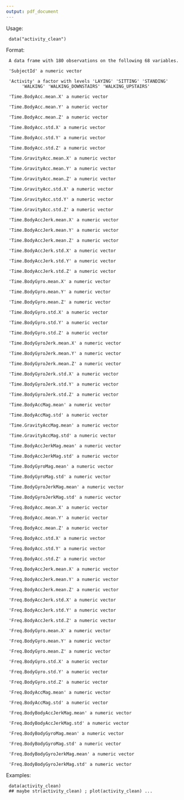 ```yaml
---
output: pdf_document
---
```

Usage:

     data("activity_clean")
     
Format:

     A data frame with 180 observations on the following 68 variables.

     'SubjectId' a numeric vector

     'Activity' a factor with levels 'LAYING' 'SITTING' 'STANDING'
          'WALKING' 'WALKING_DOWNSTAIRS' 'WALKING_UPSTAIRS'

     'Time.BodyAcc.mean.X' a numeric vector

     'Time.BodyAcc.mean.Y' a numeric vector

     'Time.BodyAcc.mean.Z' a numeric vector

     'Time.BodyAcc.std.X' a numeric vector

     'Time.BodyAcc.std.Y' a numeric vector

     'Time.BodyAcc.std.Z' a numeric vector

     'Time.GravityAcc.mean.X' a numeric vector

     'Time.GravityAcc.mean.Y' a numeric vector

     'Time.GravityAcc.mean.Z' a numeric vector

     'Time.GravityAcc.std.X' a numeric vector

     'Time.GravityAcc.std.Y' a numeric vector

     'Time.GravityAcc.std.Z' a numeric vector

     'Time.BodyAccJerk.mean.X' a numeric vector

     'Time.BodyAccJerk.mean.Y' a numeric vector

     'Time.BodyAccJerk.mean.Z' a numeric vector

     'Time.BodyAccJerk.std.X' a numeric vector

     'Time.BodyAccJerk.std.Y' a numeric vector

     'Time.BodyAccJerk.std.Z' a numeric vector

     'Time.BodyGyro.mean.X' a numeric vector

     'Time.BodyGyro.mean.Y' a numeric vector

     'Time.BodyGyro.mean.Z' a numeric vector

     'Time.BodyGyro.std.X' a numeric vector

     'Time.BodyGyro.std.Y' a numeric vector

     'Time.BodyGyro.std.Z' a numeric vector

     'Time.BodyGyroJerk.mean.X' a numeric vector

     'Time.BodyGyroJerk.mean.Y' a numeric vector

     'Time.BodyGyroJerk.mean.Z' a numeric vector

     'Time.BodyGyroJerk.std.X' a numeric vector

     'Time.BodyGyroJerk.std.Y' a numeric vector

     'Time.BodyGyroJerk.std.Z' a numeric vector

     'Time.BodyAccMag.mean' a numeric vector

     'Time.BodyAccMag.std' a numeric vector

     'Time.GravityAccMag.mean' a numeric vector

     'Time.GravityAccMag.std' a numeric vector

     'Time.BodyAccJerkMag.mean' a numeric vector

     'Time.BodyAccJerkMag.std' a numeric vector

     'Time.BodyGyroMag.mean' a numeric vector

     'Time.BodyGyroMag.std' a numeric vector

     'Time.BodyGyroJerkMag.mean' a numeric vector

     'Time.BodyGyroJerkMag.std' a numeric vector

     'Freq.BodyAcc.mean.X' a numeric vector

     'Freq.BodyAcc.mean.Y' a numeric vector

     'Freq.BodyAcc.mean.Z' a numeric vector

     'Freq.BodyAcc.std.X' a numeric vector

     'Freq.BodyAcc.std.Y' a numeric vector

     'Freq.BodyAcc.std.Z' a numeric vector

     'Freq.BodyAccJerk.mean.X' a numeric vector

     'Freq.BodyAccJerk.mean.Y' a numeric vector

     'Freq.BodyAccJerk.mean.Z' a numeric vector

     'Freq.BodyAccJerk.std.X' a numeric vector

     'Freq.BodyAccJerk.std.Y' a numeric vector

     'Freq.BodyAccJerk.std.Z' a numeric vector

     'Freq.BodyGyro.mean.X' a numeric vector

     'Freq.BodyGyro.mean.Y' a numeric vector

     'Freq.BodyGyro.mean.Z' a numeric vector

     'Freq.BodyGyro.std.X' a numeric vector

     'Freq.BodyGyro.std.Y' a numeric vector

     'Freq.BodyGyro.std.Z' a numeric vector

     'Freq.BodyAccMag.mean' a numeric vector

     'Freq.BodyAccMag.std' a numeric vector

     'Freq.BodyBodyAccJerkMag.mean' a numeric vector

     'Freq.BodyBodyAccJerkMag.std' a numeric vector

     'Freq.BodyBodyGyroMag.mean' a numeric vector

     'Freq.BodyBodyGyroMag.std' a numeric vector

     'Freq.BodyBodyGyroJerkMag.mean' a numeric vector

     'Freq.BodyBodyGyroJerkMag.std' a numeric vector

Examples:

     data(activity_clean)
     ## maybe str(activity_clean) ; plot(activity_clean) ...
     